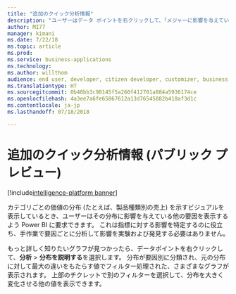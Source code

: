```yaml
---
title: "追加のクイック分析情報"
description: "ユーザーはデータ ポイントを右クリックして、「メジャーに影響を与えている要因」を質問し、 その効果を説明する推奨ビジュアルを表示できます。"
author: MI77
manager: kimani
ms.date: 7/22/18
ms.topic: article
ms.prod: 
ms.service: business-applications
ms.technology: 
ms.author: willthom
audience: end user, developer, citizen developer, customizer, business analyst, IT pro
ms.translationtype: HT
ms.sourcegitcommit: 0b40bb3c98145f5a260f412701a884a5936174ce
ms.openlocfilehash: 4a3ee7a6fe65867612a13d76545882b418af3d1c
ms.contentlocale: ja-jp
ms.lasthandoff: 07/18/2018

---
```


# <a name="additional-quick-insights-public-preview"></a>追加のクイック分析情報 (パブリック プレビュー)

[!include[intelligence-platform banner](../../includes/intelligence-platform.md)]



カテゴリごとの価値の分布 (たとえば、製品種類別の売上) を示すビジュアルを表示しているとき、ユーザーはその分布に影響を与えている他の要因を表示するよう Power BI に要求できます。 これは指標に対する影響を特定するのに役立ち、手作業で要因ごとに分析して影響を実験および発見する必要はありません。

もっと詳しく知りたいグラフが見つかったら、データポイントを右クリックして、**分析** > **分布を説明する**を選択します。 分布が要因別に分類され、元の分布に対して最大の違いをもたらす値でフィルター処理された、さまざまなグラフが表示されます。 上部のチクレットで別のフィルターを選択して、分布を大きく変化させる他の値を表示できます。

<!--
### Who uses this feature
This feature is intended for all report users. It works without any additional setup. 
## Status
### Development status
In development
#### Target timeframe
October ‘18
-->

